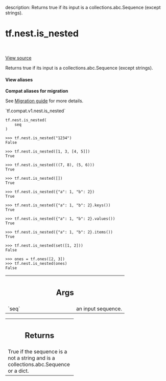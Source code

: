 description: Returns true if its input is a collections.abc.Sequence (except strings).

<div itemscope itemtype="http://developers.google.com/ReferenceObject">
<meta itemprop="name" content="tf.nest.is_nested" />
<meta itemprop="path" content="Stable" />
</div>

# tf.nest.is_nested

<!-- Insert buttons and diff -->

<table class="tfo-notebook-buttons tfo-api nocontent" align="left">

</table>

<a target="_blank" href="/code/stable/tensorflow/python/util/nest.py">View source</a>



Returns true if its input is a collections.abc.Sequence (except strings).

<section class="expandable">
  <h4 class="showalways">View aliases</h4>
  <p>
<b>Compat aliases for migration</b>
<p>See
<a href="https://www.tensorflow.org/guide/migrate">Migration guide</a> for
more details.</p>
<p>`tf.compat.v1.nest.is_nested`</p>
</p>
</section>

<pre class="devsite-click-to-copy prettyprint lang-py tfo-signature-link">
<code>tf.nest.is_nested(
    seq
)
</code></pre>



<!-- Placeholder for "Used in" -->

  ```
  >>> tf.nest.is_nested("1234")
  False
  ```

  ```
  >>> tf.nest.is_nested([1, 3, [4, 5]])
  True
  ```

  ```
  >>> tf.nest.is_nested(((7, 8), (5, 6)))
  True
  ```

  ```
  >>> tf.nest.is_nested([])
  True
  ```

  ```
  >>> tf.nest.is_nested({"a": 1, "b": 2})
  True
  ```

  ```
  >>> tf.nest.is_nested({"a": 1, "b": 2}.keys())
  True
  ```

  ```
  >>> tf.nest.is_nested({"a": 1, "b": 2}.values())
  True
  ```

  ```
  >>> tf.nest.is_nested({"a": 1, "b": 2}.items())
  True
  ```

  ```
  >>> tf.nest.is_nested(set([1, 2]))
  False
  ```

  ```
  >>> ones = tf.ones([2, 3])
  >>> tf.nest.is_nested(ones)
  False
  ```

<!-- Tabular view -->
 <table class="responsive fixed orange">
<colgroup><col width="214px"><col></colgroup>
<tr><th colspan="2"><h2 class="add-link">Args</h2></th></tr>

<tr>
<td>
`seq`
</td>
<td>
an input sequence.
</td>
</tr>
</table>



<!-- Tabular view -->
 <table class="responsive fixed orange">
<colgroup><col width="214px"><col></colgroup>
<tr><th colspan="2"><h2 class="add-link">Returns</h2></th></tr>
<tr class="alt">
<td colspan="2">
True if the sequence is a not a string and is a collections.abc.Sequence
or a dict.
</td>
</tr>

</table>

